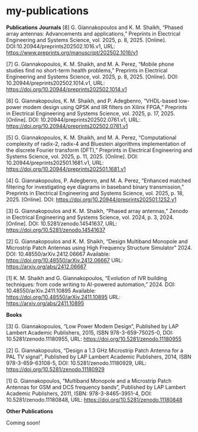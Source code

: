 # my-publications

**Publications**
**Journals**
[8] G. Giannakopoulos and K. M. Shaikh, “Phased array antennas: Advancements and applications,” Preprints in Electrical Engineering and Systems Science, vol. 2025, p. 8, 2025. [Online]. DOI:10.20944/preprints202502.1016.v1, URL: https://www.preprints.org/manuscript/202502.1016/v1

[7] G. Giannakopoulos, K. M. Shaikh, and M. A. Perez, “Mobile phone studies find no short-term health problems,” Preprints in Electrical Engineering and Systems Science, vol. 2025, p. 8, 2025. [Online]. DOI: 10.20944/preprints202502.1014.v1, URL: https://doi.org/10.20944/preprints202502.1014.v1

[6] G. Giannakopoulos, K. M. Shaikh, and P. Adegbenro, “VHDL-based low-power modem design using QPSK and IIR filters on Xilinx FPGA,” Preprints in Electrical Engineering and Systems Science, vol. 2025, p. 17, 2025. [Online]. DOI: 10.20944/preprints202502.0761.v1, URL: https://doi.org/10.20944/preprints202502.0761.v1

[5] G. Giannakopoulos, K. M. Shaikh, and M. A. Perez, “Computational complexity of radix-2, radix-4 and Bluestein algorithms implementation of the discrete Fourier transform (DFT),” Preprints in Electrical Engineering and Systems Science, vol. 2025, p. 11, 2025. [Online]. DOI: 10.20944/preprints202501.1681.v1, URL: https://doi.org/10.20944/preprints202501.1681.v1

[4] G. Giannakopoulos, P. Adegbenro, and M. A. Perez, “Enhanced matched filtering for investigating eye diagrams in baseband binary transmission,” Preprints in Electrical Engineering and Systems Science, vol. 2025, p. 18, 2025. [Online]. DOI: https://doi.org/10.20944/preprints202501.1252.v1

[3] G. Giannakopoulos and K. M. Shaikh, “Phased array antennas,” Zenodo in Electrical Engineering and Systems Science, vol. 2024, p. 3, 2024. [Online]. DOI: 10.5281/zenodo.14541637, URL: https://doi.org/10.5281/zenodo.14541637


[2] G. Giannakopoulos and K. M. Shaikh, “Design Multiband Monopole and Microstrip Patch Antennas using High Frequency Structure Simulator” 2024.  DOI: 10.48550/arXiv.2412.06667  Available:  https://doi.org/10.48550/arXiv.2412.06667  URL: https://arxiv.org/abs/2412.06667


[1] K. M. Shaikh and G. Giannakopoulos, “Evolution of IVR building techniques: from code writing to AI-powered automation,” 2024. DOI: 10.48550/arXiv.2411.10895  Available: https://doi.org/10.48550/arXiv.2411.10895 URL: https://arxiv.org/abs/2411.10895​

**Books**

[3] G. Giannakopoulos, “Low Power Modem Design”, Published by LAP Lambert Academic Publishers, 2015, ISBN 978-3-659-75025-0, DOI: 10.5281/zenodo.11180955, URL: https://doi.org/10.5281/zenodo.11180955


[2] G. Giannakopoulos, “Design a 1.3 GHz Microstrip Patch Antenna for a PAL TV signal”, Published by LAP Lambert Academic Publishers, 2014, ISBN 978-3-659-63108-5, DOI: 10.5281/zenodo.11180929, URL: https://doi.org/10.5281/zenodo.11180929


[1] G. Giannakopoulos, “Multiband Monopole and a Microstrip Patch Antennas for GSM and DCS frequency bands”, Published by LAP Lambert Academic Publishers, 2011, ISBN: 978-3-8465-3951-4, DOI: 10.5281/zenodo.11180848, URL: https://doi.org/10.5281/zenodo.11180848 
​

**Other Publications**

Coming soon!
